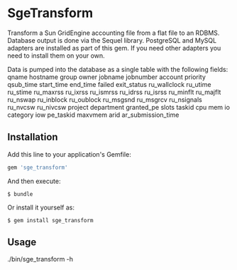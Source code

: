# SgeTransform

Transform a Sun GridEngine accounting file from a flat file to an RDBMS.
Database output is done via the Sequel library. PostgreSQL and MySQL adapters are installed as part of this gem.
If you need other adapters you need to install them on your own.

Data is pumped into the database as a single table with the following fields:
    qname hostname group owner jobname jobnumber account priority qsub_time start_time end_time failed exit_status
    ru_wallclock ru_utime ru_stime ru_maxrss ru_ixrss ru_ismrss ru_idrss ru_isrss ru_minflt ru_majflt ru_nswap
    ru_inblock ru_oublock ru_msgsnd ru_msgrcv ru_nsignals ru_nvcsw ru_nivcsw project department granted_pe slots
    taskid cpu mem io category iow pe_taskid maxvmem arid ar_submission_time

## Installation

Add this line to your application's Gemfile:

```ruby
gem 'sge_transform'
```

And then execute:

    $ bundle

Or install it yourself as:

    $ gem install sge_transform

## Usage

./bin/sge_transform -h
